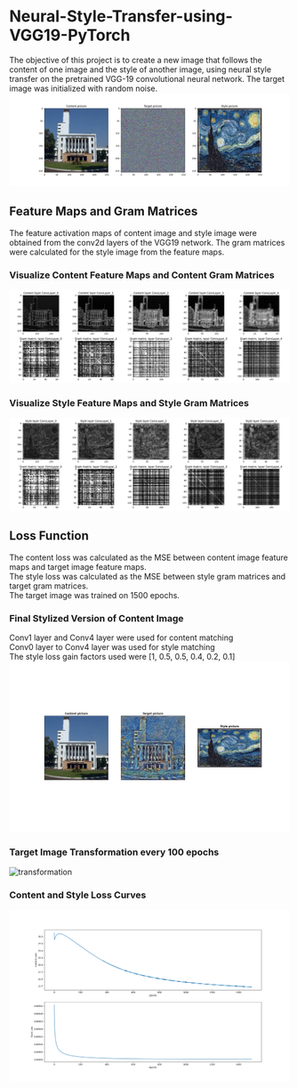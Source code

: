 # Neural-Style-Transfer-using-VGG19-PyTorch
The objective of this project is to create a new image that follows the content of one image and the style of another image, using neural style transfer on the pretrained VGG-19 convolutional neural network. The target image was initialized with random noise.
![before](images/Before.png)
## Feature Maps and Gram Matrices
The feature activation maps of content image and style image were obtained from the conv2d layers of the VGG19 network. The gram matrices were calculated for the style image from the feature maps. 
### Visualize Content Feature Maps and Content Gram Matrices
![content](images/content.png)
### Visualize Style Feature Maps and Style Gram Matrices
![style](images/style.png)
## Loss Function 
The content loss was calculated as the MSE between content image feature maps and target image feature maps. 
<br>The style loss was calculated as the MSE between style gram matrices and target gram matrices. 
<br>The target image was trained on 1500 epochs.
### Final Stylized Version of Content Image 
Conv1 layer and Conv4 layer were used for content matching 
<br> Conv0 layer to Conv4 layer was used for style matching
<br> The style loss gain factors used were [1, 0.5, 0.5, 0.4, 0.2, 0.1]
![after](images/After.png)
### Target Image Transformation every 100 epochs 
![transformation](images/Transformation.png)
### Content and Style Loss Curves
![loss](images/loss.png)
